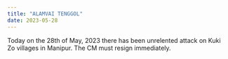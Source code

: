 ```yaml
---
title: "ALAMVAI TENGGOL"
date: 2023-05-28
---
```


Today on the 28th of May, 2023 there has been unrelented attack on Kuki Zo villages in Manipur. The CM must resign immediately.
